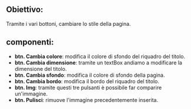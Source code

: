 ## Obiettivo:
Tramite i vari bottoni, cambiare lo stile della pagina.

## componenti:
- **btn. Cambia colore**: modifica il colore di sfondo del riquadro del titolo.
- **btn. Cambia dimensione**: tramite un textBox andiamo a modificare la dimensione del titolo.
- **btn. Cambia sfondo**: modifica il colore di sfondo della pagina.
- **btn. Cambia bordo**: modifica il bordo del riquadro del titolo.
- **btn. Img**: tramite questi tre pulsanti è possibile far comparire un'immagine.
- **btn. Pulisci**: rimuove l'immagine precedentemente inserita.
